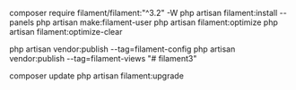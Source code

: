 composer require filament/filament:"^3.2" -W
php artisan filament:install --panels
php artisan make:filament-user
php artisan filament:optimize
php artisan filament:optimize-clear


php artisan vendor:publish --tag=filament-config
php artisan vendor:publish --tag=filament-views
"# filament3" 

composer update
php artisan filament:upgrade